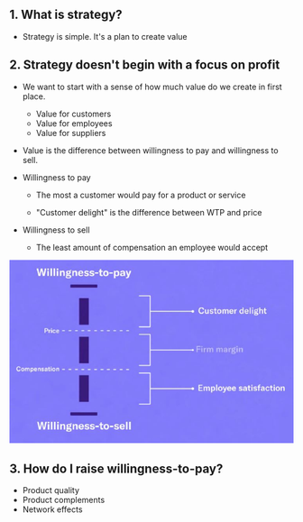 ## 1. What is strategy?

- Strategy is simple. It's a plan to create value

## 2. Strategy doesn't begin with a focus on profit

- We want to start with a sense of how much value do we create in first place.
    - Value for customers
    - Value for employees
    - Value for suppliers

- Value is the difference between willingness to pay and willingness to sell.

- Willingness to pay
    - The most a customer would pay for a product or service

    - "Customer delight" is the difference between WTP and price

- Willingness to sell
    - The least amount of compensation an employee would accept

<img src="../Img/What_Is_Strategy_It_is_a_Lot_Simpler_Than_You_Think_1.jpg">


## 3. How do I raise willingness-to-pay?

- Product quality
- Product complements
- Network effects

